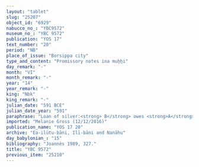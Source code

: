 ```yaml
---
layout: "tablet"
slug: "25207"
object_id: "6929"
nabucco_no_: "YBC9572"
museum_no_: "YBC 9572"
publication: "YOS 17"
text_number: "20"
period: "NB"
place_of_issue: "Borsippa city"
type_and_content: "Promissory notes ina muẖẖi"
day_remark: "-"
month: "VI"
month_remark: "-"
year: "14"
year_remark: "-"
king: "Nbk"
king_remark: "-"
julian_date: "591 BCE"
julian_date_year: "591"
paraphrase: "Loan of silver:<strong> B</strong> owes <strong>A</strong> 1 mina and 2 shekels of silver by 1/8 alloy (<em>bitqu</em>) per shekel. He will give the silver on 15<sup>th</sup> of Ta&scaron;rīt (VII). If he does not do so, he will give the capital sum (<em>qaqqadu</em>) in dates according to (<em>ak&icirc;</em>) the market value (<em>mahīru</em>) of Kislīm (IX). 1 witness and the scribe.<br /> <br /> <strong>A</strong> = [&hellip;]-mu&scaron;allim/Bēl-nib&scaron;ari//[&hellip;]; <strong>B</strong> = Nab&ucirc;-mukīn-zēri/Aplāya//Ilī-bāni; Scribe = Nab&ucirc;-&scaron;umu-iddin//[&hellip;]<br /> <br /> &nbsp;"
imported: "Melanie Gross (12/12/2016)"
publication_name: "YOS 17 20"
archive: "Ea-ilūtu-bāni, Ilī-bāni and Nanāhu"
day_babylonian_: "15"
bibliography: "Joannès 1989, 327."
title: "YBC 9572"
previous_item: "25210"
---
```

